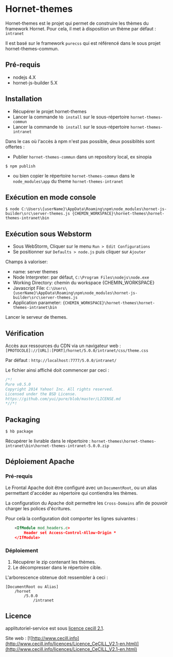 
# Hornet-themes

Hornet-themes est le projet qui permet de construire les thèmes du framework Hornet. 
Pour cela, il met à disposition un thème par défaut : `intranet`

Il est basé sur le framework `purecss` qui est référencé dans le sous projet hornet-themes-commun.

## Pré-requis

- nodejs 4.X
- hornet-js-builder 5.X

## Installation

- Récupérer le projet hornet-themes
- Lancer la commande `hb install` sur le sous-répertoire `hornet-themes-commun`
- Lancer la commande `hb install` sur le sous-répertoire `hornet-themes-intranet`


Dans le cas où l'accès à npm n'est pas possible, deux possiblités sont offertes : 

- Publier `hornet-themes-commun` dans un repository local, ex sinopia
```shell
$ npm publish 
```
- ou bien copier le répertoire `hornet-themes-commun` dans le `node_modules\app` du theme `hornet-themes-intranet` 


## Exécution en mode console

```shell
$ node C:\Users\{userName}\AppData\Roaming\npm\node_modules\hornet-js-builder\src\server-themes.js {CHEMIN_WORKSPACE}\hornet-themes\hornet-themes-intranet\bin
```

## Exécution sous Webstorm

- Sous WebStorm, Cliquer sur le menu `Run > Edit Configurations`
- Se positionner sur `Defaults > node.js` puis cliquer sur `Ajouter`

Champs à valoriser:
- name: server themes
- Node Interpreter: par défaut, `C:\Program Files\nodejs\node.exe`
- Working Directory: chemin du workspace {CHEMIN_WORKSPACE}
- Javascript File: `C:\Users\{userName}\AppData\Roaming\npm\node_modules\hornet-js-builder\src\server-themes.js`
- Application parameter: `{CHEMIN_WORKSPACE}\hornet-themes\hornet-themes-intranet\bin`

Lancer le serveur de themes.

## Vérification

Accès aux ressources du CDN via un navigateur web : `[PROTOCOLE]://[URL]:[PORT]/hornet/5.0.0/intranet/css/theme.css` 

Par défaut : `http://localhost:7777/5.0.0/intranet/`

Le fichier ainsi affiché doit commencer par ceci :

```css
/*!
Pure v0.5.0
Copyright 2014 Yahoo! Inc. All rights reserved.
Licensed under the BSD License.
https://github.com/yui/pure/blob/master/LICENSE.md
*//*!
```

## Packaging

```shell
$ hb package
```

Récupérer le livrable dans le répertoire : `hornet-themes\hornet-themes-intranet\bin\hornet-themes-intranet-5.0.0.zip`

## Déploiement Apache

### Pré-requis

Le Frontal Apache doit être configuré avec un `DocumentRoot`, ou un alias permettant d'accéder au répertoire qui contiendra les thèmes.

La configuration du Apache doit permettre les `Cross-Domains` afin de pouvoir charger les polices d'écritures.

Pour celà la configuration doit comporter les lignes suivantes :

```xml
	<IfModule mod_headers.c>
		Header set Access-Control-Allow-Origin *
	</IfModule>
```

### Déploiement

1. Récupérer le zip contenant les thèmes.
2. Le décompresser dans le répertoire cible.

L'arborescence obtenue doit ressembler à ceci :

```
[DocumentRoot ou Alias]
	/hornet
		/5.0.0
			/intranet
```


## Licence

applitutoriel-service est sous [licence cecill 2.1](./LICENCE.md).

Site web : [![http://www.cecill.info](http://www.cecill.info/licences/Licence_CeCILL_V2.1-en.html)](http://www.cecill.info/licences/Licence_CeCILL_V2.1-en.html)
